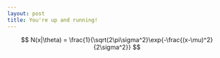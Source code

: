 ```yaml
---
layout: post
title: You're up and running!
---
```


$$ N(x|\theta) = \frac{1}{\sqrt(2\pi\sigma^2}\exp{-\frac{(x-\mu)^2}{2\sigma^2}} $$
